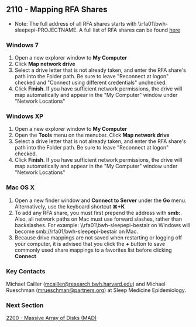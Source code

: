 ## 2110 - Mapping RFA Shares ##

- Note: The full address of all RFA shares starts with \\\\rfa01\\bwh-sleepepi-PROJECTNAME. A full list of RFA shares can be found [here](https://github.com/sleepepi/howto/blob/master/2000-file-storage/2100-research-file-area-rfa.md)

### Windows 7

1. Open a new explorer window to **My Computer**
2. Click **Map network drive**
3. Select a drive letter that is not already taken, and enter the RFA share's path into the Folder path. Be sure to leave "Reconnect at logon" checked and "Connect using different credentials" unchecked.
4. Click **Finish**. If you have sufficient network permissions, the drive will map automatically and appear in the "My Computer" window under "Network Locations"


### Windows XP

1. Open a new explorer window to **My Computer**
2. Open the **Tools** menu on the menubar. Click **Map network drive**
3. Select a drive letter that is not already taken, and enter the RFA share's path into the Folder path. Be sure to leave "Reconnect at logon" checked.
4. Click **Finish**. If you have sufficient network permissions, the drive will map automatically and appear in the "My Computer" window under "Network Locations"


### Mac OS X

1. Open a new finder window and **Connect to Server** under the **Go** menu. Alternatively, use the keyboard shortcut **⌘+K**
2. To add any RFA share, you must first prepend the address with **smb:**. Also, all network paths on Mac must use forward slashes, rather than backslashes. For example: \\\\rfa01\\bwh-sleepepi-bestair on Windows will become smb://rfa01/bwh-sleepepi-bestair on Mac.
3. Because drive mappings are not saved when restarting or logging off your computer, it is advised that you click the **+** button to save commonly used share mappings to a favorites list before clicking **Connect**


### Key Contacts

Michael Cailler (mcailler@research.bwh.harvard.edu) and Michael Rueschman (mrueschman@partners.org) at Sleep Medicine Epidemiology.


### Next Section

[2200 - Massive Array of Disks (MAD)](https://github.com/sleepepi/howto/blob/master/2000-file-storage/2200-massive-array-of-disks-mad.md)
